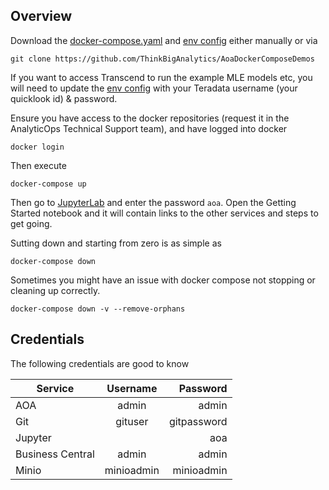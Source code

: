 ## Overview

Download the [docker-compose.yaml](./docker-compose.yaml) and [env config](./aoa-core.env) either manually or via

```
git clone https://github.com/ThinkBigAnalytics/AoaDockerComposeDemos
```

If you want to access Transcend to run the example MLE models etc, you will need to update the [env config](./aoa-core.env) with your Teradata username (your quicklook id) & password.

Ensure you have access to the docker repositories (request it in the AnalyticOps Technical Support team), and have logged into docker

```
docker login
```

Then execute 

```
docker-compose up
```

Then go to [JupyterLab](http://localhost:8888) and enter the password `aoa`. Open the Getting Started notebook and it will contain links to the other services and steps to get going. 


Sutting down and starting from zero is as simple as 

```
docker-compose down
```
 
Sometimes you might have an issue with docker compose not stopping or cleaning up correctly.

```
docker-compose down -v --remove-orphans
```

## Credentials

The following credentials are good to know 

 
| Service   |      Username      |    Password      |
|----------|:-------------:|-------------:|
| AOA |  admin | admin |
| Git |  gituser | gitpassword |
| Jupyter |   | aoa |
| Business Central | admin | admin 
| Minio | minioadmin | minioadmin | 
